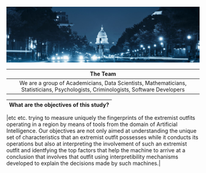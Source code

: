 ![useful image](/images/Government_1_b.jpg)

| The Team |
|:-----------:|
|We are a group of Academicians, Data Scientists, Mathematicians, Statisticians, Psychologists, Criminologists, Software Developers|


| What are the objectives of this study? |
|:-----------:|

|etc etc. trying to measure uniquely the fingerprints of the extremist outfits operating in a region by means of tools from the domain of Artificial Intelligence. Our objectives are not only aimed at understanding the unique set of characteristics that an extremist outfit possesses while it conducts its operations but also at interpreting the involvement of such an extremist outfit and identfying the top factors that help the machine to arrive at a conclusion that involves that outfit using interpretibility mechanisms developed to explain the decisions made by such machines.|


